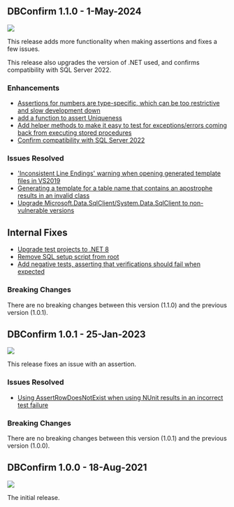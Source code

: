 ## DBConfirm 1.1.0 - 1-May-2024

[![](https://img.shields.io/badge/nuget-v1.1.0-blue)](https://www.nuget.org/packages/DBConfirm.Core/1.1.0)

This release adds more functionality when making assertions and fixes a few issues.

This release also upgrades the version of .NET used, and confirms compatibility with SQL Server 2022.

### Enhancements

* [Assertions for numbers are type-specific, which can be too restrictive and slow development down](https://github.com/Bungalow64/DBConfirm/issues/52)
* [add a function to assert Uniqueness](https://github.com/Bungalow64/DBConfirm/issues/96)
* [Add helper methods to make it easy to test for exceptions/errors coming back from executing stored procedures](https://github.com/Bungalow64/DBConfirm/issues/54)
* [Confirm compatibility with SQL Server 2022](https://github.com/Bungalow64/DBConfirm/issues/99)

### Issues Resolved

* ['Inconsistent Line Endings' warning when opening generated template files in VS2019](https://github.com/Bungalow64/DBConfirm/issues/51)
* [Generating a template for a table name that contains an apostrophe results in an invalid class](https://github.com/Bungalow64/DBConfirm/issues/57)
* [Upgrade Microsoft.Data.SqlClient/System.Data.SqlClient to non-vulnerable versions](https://github.com/Bungalow64/DBConfirm/issues/97)

## Internal Fixes

* [Upgrade test projects to .NET 8](https://github.com/Bungalow64/DBConfirm/issues/98)
* [Remove SQL setup script from root](https://github.com/Bungalow64/DBConfirm/issues/100)
* [Add negative tests, asserting that verifications should fail when expected](https://github.com/Bungalow64/DBConfirm/issues/101)

### Breaking Changes

There are no breaking changes between this version (1.1.0) and the previous version (1.0.1).



## DBConfirm 1.0.1 - 25-Jan-2023

[![](https://img.shields.io/badge/nuget-v1.0.1-blue)](https://www.nuget.org/packages/DBConfirm.Core/1.0.1)

This release fixes an issue with an assertion.

### Issues Resolved

* [Using AssertRowDoesNotExist when using NUnit results in an incorrect test failure](https://github.com/Bungalow64/DBConfirm/issues/87)

### Breaking Changes

There are no breaking changes between this version (1.0.1) and the previous version (1.0.0).


## DBConfirm 1.0.0 - 18-Aug-2021

[![](https://img.shields.io/badge/nuget-v1.0.0-blue)](https://www.nuget.org/packages/DBConfirm.Core/1.0.0)

The initial release.